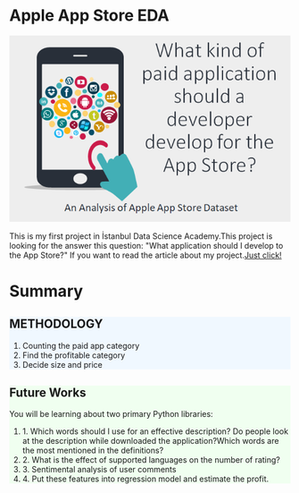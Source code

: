 # Apple App Store EDA

<img src="https://github.com/aybukemeydan/AppleAppStore_EDA/blob/master/Pic/title.PNG">

This is my first project in İstanbul Data Science Academy.This project is looking for the answer this question: "What application should I develop to the App Store?"
    If you want to read the article about my project.<a href="https://medium.com/@foreverflash95/eda-project-what-kind-of-paid-application-should-a-developer-develop-for-the-app-store-c98fcbc8111f">Just click!</a>
    
  <h1>Summary</h1>
  <div id='agenda' style="background-color: aliceblue">
    <h2>METHODOLOGY</h2>
    <ol>
      <li>Counting the paid app category</li>
      <li>Find the profitable category</li>
      <li>Decide size and price</li>
    </ol>
  </div>
  
  <div id='tools' style='background-color: honeydew'>
    <h2>Future Works</h2>
    <p>You will be learning about two primary Python libraries:</p>  
    <ol>
      <li>1. Which words should I use for an effective description? Do people look at the description while downloaded the application?Which words are the most mentioned in the definitions?</li>
      <li>2. What is the effect of supported languages on the number of rating?</li>
      <li>3. Sentimental analysis of user comments</li>
      <li>4. Put these features into regression model and estimate the profit.</li>
    </ol>
  </div>

